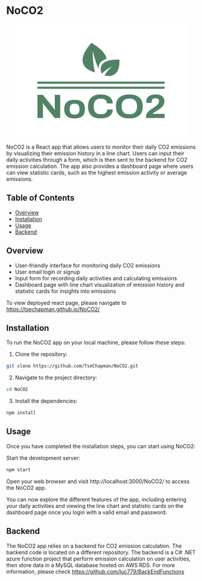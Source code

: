 # NoCO2

<p align="center">
  <img width="460" height="300" src="./src/assets/noco2-logo.png">
</p>

NoCO2 is a React app that allows users to monitor their daily CO2 emissions by visualizing their emission history in a line chart. Users can input their daily activities through a form, which is then sent to the backend for CO2 emission calculation. The app also provides a dashboard page where users can view statistic cards, such as the highest emission activity or average emissions.

## Table of Contents

- [Overview](#overview)
- [Installation](#installation)
- [Usage](#usage)
- [Backend](#backend)

## Overview

- User-friendly interface for monitoring daily CO2 emissions
- User email login or signup
- Input form for recording daily activities and calculating emissions
- Dashboard page with line chart visualization of emission history and statistic cards for insights into emissions

To view deployed react page, please navigate to https://tsechapman.github.io/NoCO2/

## Installation

To run the NoCO2 app on your local machine, please follow these steps:

1. Clone the repository:

```bash
git clone https://github.com/TseChapman/NoCO2.git
```

2. Navigate to the project directory:

```bash
cd NoCO2
```

3. Install the dependencies:

```bash
npm install
```

## Usage

Once you have completed the installation steps, you can start using NoCO2:

Start the development server:
```bash
npm start
```
Open your web browser and visit http://localhost:3000/NoCO2/ to access the NoCO2 app.

You can now explore the different features of the app, including entering your daily activities and viewing the line chart and statistic cards on the dashboard page once you login with a valid email and password.

## Backend

The NoCO2 app relies on a backend for CO2 emission calculation. The backend code is located on a different repository. The backend is a C# .NET azure function project that perform emission calculation on user activities, then store data in a MySQL database hosted on AWS RDS. For more information, please check https://github.com/luc779/BackEndFunctions
